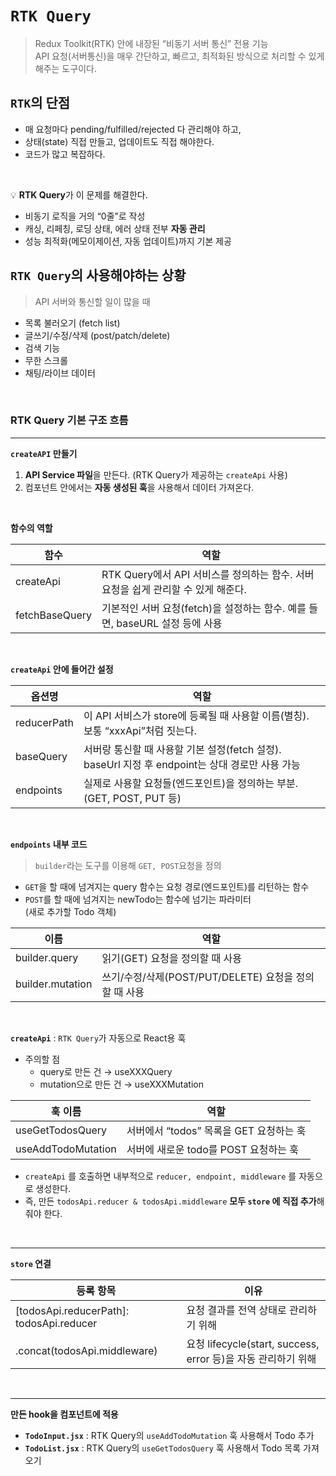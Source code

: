 # `RTK Query`

> Redux Toolkit(RTK) 안에 내장된 “비동기 서버 통신” 전용 기능<br/>
> API 요청(서버통신)을 매우 간단하고, 빠르고, 최적화된 방식으로 처리할 수 있게 해주는 도구이다.

## `RTK`의 단점

- 매 요청마다 pending/fulfilled/rejected 다 관리해야 하고,
- 상태(state) 직접 만들고, 업데이트도 직접 해야한다.
- 코드가 많고 복잡하다.

<br/>

💡 **RTK Query**가 이 문제를 해결한다.

- 비동기 로직을 거의 “0줄”로 작성
- 캐싱, 리페칭, 로딩 상태, 에러 상태 전부 **자동 관리**
- 성능 최적화(메모이제이션, 자동 업데이트)까지 기본 제공

## `RTK Query`의 사용해야하는 상황

> API 서버와 통신할 일이 많을 때

- 목록 불러오기 (fetch list)
- 글쓰기/수정/삭제 (post/patch/delete)
- 검색 기능
- 무한 스크롤
- 채팅/라이브 데이터

<br/>

### RTK Query 기본 구조 흐름

---

**`createAPI` 만들기**

1. **API Service 파일**을 만든다. (RTK Query가 제공하는 `createApi` 사용)
2. 컴포넌트 안에서는 **자동 생성된 훅**을 사용해서 데이터 가져온다.

<br/>

**함수의 역할**

| 함수           | 역할                                                                              |
| -------------- | --------------------------------------------------------------------------------- |
| createApi      | RTK Query에서 API 서비스를 정의하는 함수. 서버 요청을 쉽게 관리할 수 있게 해준다. |
| fetchBaseQuery | 기본적인 서버 요청(fetch)을 설정하는 함수. 예를 들면, baseURL 설정 등에 사용      |

<br/>

**`createApi` 안에 들어간 설정**

| 옵션명      | 역할                                                                                            |
| ----------- | ----------------------------------------------------------------------------------------------- |
| reducerPath | 이 API 서비스가 store에 등록될 때 사용할 이름(별칭). 보통 “xxxApi”처럼 짓는다.                  |
| baseQuery   | 서버랑 통신할 때 사용할 기본 설정(fetch 설정). baseUrl 지정 후 endpoint는 상대 경로만 사용 가능 |
| endpoints   | 실제로 사용할 요청들(엔드포인트)을 정의하는 부분. (GET, POST, PUT 등)                           |

<br/>

**`endpoints` 내부 코드**

> `builder`라는 도구를 이용해 `GET, POST`요청을 정의

- `GET`을 할 때에 넘겨지는 query 함수는 요청 경로(엔드포인트)를 리턴하는 함수
- `POST`를 할 때에 넘겨지는 newTodo는 함수에 넘기는 파라미터<br/>
  (새로 추가할 Todo 객체)

| 이름             | 역할                                                  |
| ---------------- | ----------------------------------------------------- |
| builder.query    | 읽기(GET) 요청을 정의할 때 사용                       |
| builder.mutation | 쓰기/수정/삭제(POST/PUT/DELETE) 요청을 정의할 때 사용 |

<br/>

**`createApi`** : `RTK Query`가 자동으로 React용 훅

- 주의할 점
  - query로 만든 건 → useXXXQuery
  - mutation으로 만든 건 → useXXXMutation

| 훅 이름            | 역할                                    |
| ------------------ | --------------------------------------- |
| useGetTodosQuery   | 서버에서 “todos” 목록을 GET 요청하는 훅 |
| useAddTodoMutation | 서버에 새로운 todo를 POST 요청하는 훅   |

- `createApi` 를 호출하면 내부적으로 `reducer, endpoint, middleware` 를 자동으로 생성한다.
- 즉, 만든 `todosApi.reducer & todosApi.middleware` **모두 `store` 에 직접 추가**해줘야 한다.

<br/>

---

**`store` 연결**

| 등록 항목                                | 이유                                                          |
| ---------------------------------------- | ------------------------------------------------------------- |
| [todosApi.reducerPath]: todosApi.reducer | 요청 결과를 전역 상태로 관리하기 위해                         |
| .concat(todosApi.middleware)             | 요청 lifecycle(start, success, error 등)을 자동 관리하기 위해 |

<br/>

---

**만든 hook을 컴포넌트에 적용**

- **`TodoInput.jsx`** : RTK Query의 `useAddTodoMutation` 훅 사용해서 Todo 추가
- **`TodoList.jsx`** : RTK Query의 `useGetTodosQuery` 훅 사용해서 Todo 목록 가져오기

